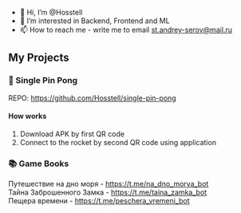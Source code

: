 - 👋 Hi, I’m @Hosstell
- 👀 I’m interested in Backend, Frontend and ML
- 📫 How to reach me - write me to email st.andrey-serov@mail.ru

## My Projects
### :tennis: Single Pin Pong
REPO: https://github.com/Hosstell/single-pin-pong
#### How works
1. Download APK by first QR code
2. Connect to the rocket by second QR code using application

### :books: Game Books
Путешествие на дно моря - https://t.me/na_dno_morya_bot  
Тайна Заброшенного Замка - https://t.me/taina_zamka_bot  
Пещера времени - https://t.me/peschera_vremeni_bot  


